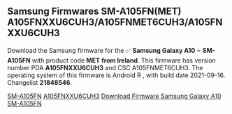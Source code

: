 <h2>Samsung Firmwares SM-A105FN(MET) A105FNXXU6CUH3/A105FNMET6CUH3/A105FNXXU6CUH3</h2>
Download the Samsung firmware for the ✅ <strong>Samsung Galaxy A10 </strong> ⭐ <strong>SM-A105FN</strong> with product code <strong>MET</strong> <strong> from Ireland</strong>. This firmware has version number PDA <strong>A105FNXXU6CUH3</strong> and CSC A105FNMET6CUH3. The operating system of this firmware is Android R , with build date 2021-09-16. Changelist <strong>21848546</strong>.


[SM-A105FN](https://samfirm.shop/samsung/model/SM-A105FN)
[A105FNXXU6CUH3](https://samfirm.shop/samsung/pda/A105FNXXU6CUH3)
[Download Firmware Samsung Galaxy A10 SM-A105FN](https://samfirm.shop/samsung/firmware/457013)
